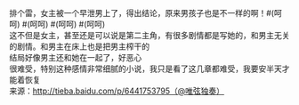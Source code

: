 排个雷，女主被一个早泄男上了，得出结论，原来男孩子也是不一样的啊！#(呵呵) #(呵呵) #(呵呵) #(呵呵)  
这不但是女主，甚至还是可以说是第二主角，有很多剧情都是写她的，和男主无关的剧情。和男主在床上也是把男主榨干的  
结局好像男主还和她在一起了，好恶心  
很难受，特别这种感情非常细腻的小说，我只是看了这几章都难受，我要安半天才能着恢复  
来源：http://tieba.baidu.com/p/6441753795（@唯弦独奏）  
